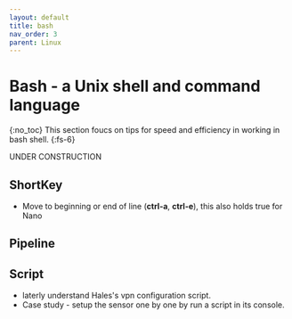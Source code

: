 ```yaml
---
layout: default
title: bash
nav_order: 3
parent: Linux
---
```


# Bash - a Unix shell and command language
{:no_toc}
This section foucs on tips for speed and efficiency in working in bash shell.
{:fs-6}

UNDER CONSTRUCTION
## ShortKey 
* Move to beginning or end of line (**ctrl-a**, **ctrl-e**), this also holds true for Nano 

## Pipeline


## Script 
* laterly understand Hales's vpn configuration script. 
* Case study - setup the sensor one by one by run a script in its console.










